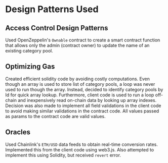 # Design Patterns Used

## Access Control Design Patterns
Used OpenZeppelin's `Ownable` contract to create a smart contract function that allows only the admin (contract owner) to update the name of an existing category pool.

## Optimizing Gas
Created efficient solidity code by avoiding costly computations. Even though an array is used to store list of category pools, a loop was never used to run though the array. Instead, decided to identify category pools by Id for quick array lookup. Furthermore, client code is used to run a loop off-chain and inexpensively read on-chain data by looking up array indexes. Decision was also made to implement all field validations in the client code to avoid making similar validations in the contract code. All values passed as params to the contract code are valid values.

## Oracles
Used Chainlink's `ETH/USD` data feeds to obtain real-time conversion rates. Implemented this from the client code using web3.js. Also attempted to implement this using Solidity, but received `revert` error. 
